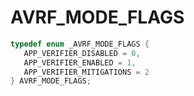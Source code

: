 # AVRF_MODE_FLAGS

```C
typedef enum _AVRF_MODE_FLAGS {
   APP_VERIFIER_DISABLED = 0,
   APP_VERIFIER_ENABLED = 1,
   APP_VERIFIER_MITIGATIONS = 2
} AVRF_MODE_FLAGS;
```
